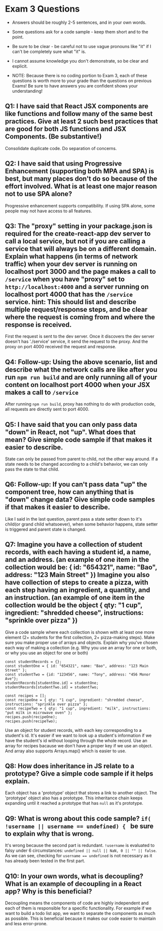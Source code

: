 # Exam 3 Questions

* Answers should be roughly 2-5 sentences, and in your own words.  
* Some questions ask for a code sample - keep them short and to the point.
* Be sure to be clear - be careful not to use vague pronouns like "it" if I can't be completely sure what "it" is.
* I cannot assume knowledge you don't demonstrate, so be clear and explicit.

* NOTE: Because there is no coding portion to Exam 3, each of these questions is worth more to your grade than the questions on previous Exams!  Be sure to have answers you are confident shows your understanding!

## Q1: I have said that React JSX components are like functions and follow many of the same best practices.  Give at least 2 such best practices that are good for both JS functions and JSX Components.  (Be substantive!)
Consolidate duplicate code. Do separation of concerns.
## Q2: I have said that using Progressive Enhancement (supporting both MPA and SPA) is best, but many places don't do so because of the effort involved.  What is at least one major reason not to use SPA alone?
Progressive enhancement supports compatibility. If using SPA alone, some people may not have access to all features.
## Q3: The "proxy" setting in your package.json is required for the create-react-app dev server to call a local service, but not if you are calling a service that will always be on a different domain.  Explain what happens (in terms of network traffic) when your dev server is running on localhost port 3000 and the page makes a call to `/service` when you have "proxy" set to `http://localhost:4000` and a server running on localhost port 4000 that has the `/service` service.  hint: This should list and describe multiple request/response steps, and be clear where the request is coming from and where the response is received.
First the request is sent to the dev server. Once it discovers the dev server doesn't has './service' service, it send the request to the proxy. And the proxy on port 4000 received the request and response.
## Q4: Follow-up: Using the above scenario, list and describe what the network calls are like after you run `npm run build` and are only running all of your content on localhost port 4000 when your JSX makes a call to `/service`
After running `npm run build`, proxy has nothing to do with production code, all requests are directly sent to port 4000.
## Q5: I have said that you can only pass data "down" in React, not "up".  What does that mean?  Give simple code sample if that makes it easier to describe.
State can only be passed from parent to child, not the other way around. If a state needs to be changed according to a child's behavior, we can only pass the state to that child.
## Q6: Follow-up: If you can't pass data "up" the component tree, how can anything that is "down" change data?  Give simple code samples if that makes it easier to describe.
Like I said in the last question, parent pass a state setter down to it's child(or grand child whatsoever), when some behavior happens, state setter is triggered and parent state is changed.
## Q7: Imagine you have a collection of student records, with each having a student id, a name, and an address. (an example of one item in the collection would be: { id: "654321", name: "Bao", address: "123 Main Street" })  Imagine you also have collection of steps to create a pizza, with each step having an ingredient, a quantity, and an instruction. (an example of one item in the collection would be the object { qty: "1 cup", ingredient: "shredded cheese", instructions: "sprinkle over pizza" })
Give a code sample where each collection is shown with at least one more element (2+ students for the first collection, 2+ pizza-making steps).  Make sure you make proper use of arrays and objects.  Explain why you've chosen each way of making a collection (e.g. Why you use an array for one or both, or why you use an object for one or both)
```
const studentRecords = {};
const studentOne = { id: "654321", name: "Bao", address: "123 Main Street" };
const studentTwo = {id: "123456", name: "Tony", address: "456 Monor Ave"};
studentRecords[studentOne.id] = studentOne;
studentRecords[studentTwo.id] = studentTwo;

const recipes = [];
const recipeOne = { qty: "1 cup", ingredient: "shredded cheese", instructions: "sprinkle over pizza" };
const recipeTwo = { qty: "1 cup", ingredient: "milk", instructions: "put milk in microwave oven" };
recipes.push(recipeOne);
recipes.push(recipeTwo);
```
Use an object for student records, with each key corresponding to a student's id. It's easier if we want to look up a student's information if we have the student's id without looping through the whole record.
Use an array for recipes bacause we don't have a proper key if we use an object. And array also supports Arrays.map() which is easier to use.
## Q8: How does inheritance in JS relate to a prototype?  Give a simple code sample if it helps explain.
Each object has a 'prototype' object that stores a link to another object. The 'prototype' object also has a prototype. This inheritance chain keeps expanding until it reached a prototype that has `null` as it's prototype.
## Q9: What is wrong about this code sample? `if( !username || username == undefined) { ` be sure to explain why that is wrong.
It's wrong because the second part is redundant. `!username` is evaluated to falsy under 6 circumstances: `undefined || null || NaN, 0 || "" || false`. As we can see, checking for `username == undefined` is not necessary as it has
already been tested in the first part.
## Q10: In your own words, what is decoupling?  What is an example of decoupling in a React app?  Why is this beneficial?
Decoupling means the components of code are highly independent and each of them is responsible for a specific functionality. For example if we want to build a todo list app, we want to separate the components as much as possible.
This is beneficial because it makes our code easier to maintain and less error-prone.   
